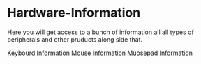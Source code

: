 # Hardware-Information
Here you will get access to a bunch of information all all types of peripherals and other pruducts along side that.

[Keybourd Information](./Keyboard_information/)
[Mouse Information](./Mouse_information/)
[Muosepad Information](./muosepad_information/)